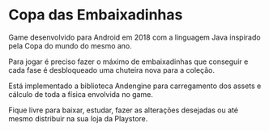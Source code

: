 # Copa das Embaixadinhas

Game desenvolvido para Android em 2018 com a linguagem Java inspirado pela Copa do mundo do mesmo ano.

Para jogar é preciso fazer o máximo de embaixadinhas que conseguir e cada fase é desbloqueado uma chuteira nova para a coleção.

Está implementado a biblioteca Andengine para carregamento dos assets e cálculo de toda a física envolvida no game.

Fique livre para baixar, estudar, fazer as alterações desejadas ou até mesmo distribuir na sua loja da Playstore.


